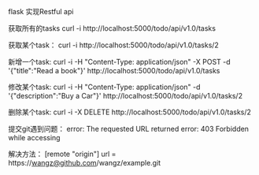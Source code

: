 flask 实现Restful api

获取所有的tasks
curl -i http://localhost:5000/todo/api/v1.0/tasks

获取某个task：
curl -i http://localhost:5000/todo/api/v1.0/tasks/2

新增一个task:
curl -i -H "Content-Type: application/json" -X POST -d '{"title":"Read a book"}' http://localhost:5000/todo/api/v1.0/tasks

修改某个task:
curl -i -H "Content-Type: application/json"  -d '{"description":"Buy a Car"}' http://localhost:5000/todo/api/v1.0/tasks/2

删除某个task:
curl -i -X DELETE  http://localhost:5000/todo/api/v1.0/tasks/2

提交git遇到问题：
error: The requested URL returned error: 403 Forbidden while accessing

解决方法：
[remote "origin"]
    url = https://wangz@github.com/wangz/example.git
